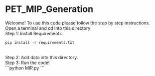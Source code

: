 # PET_MIP_Generation


Welcome! To use this code please follow the step by step instructions. Open a terminal and cd into this directory
<br>
Step 1: Install Requirements
```python
pip install -r requirements.txt
```
<br>
Step 2: Add data into this directory. 
<br>
Step 3: Run the code!
<br>
```python
MIP.py
```
